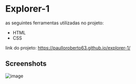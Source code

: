 # Explorer-1

as seguintes ferramentas utilizadas no projeto:

- HTML 
- CSS

link do projeto: https://paulloroberto63.github.io/explorer-1/
## Screenshots


![image](https://github.com/paulloroberto63/explorer-1/assets/95132692/98a6cbae-f13f-4136-b7f7-9ccb828f3d5e)



